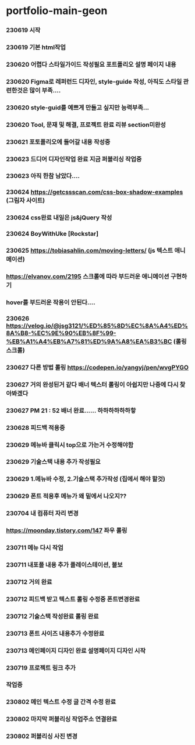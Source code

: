 # portfolio-main-geon

### 230619 시작

### 230619 기본 html작업

### 230620 어렵다 스타일가이드 작성필요 포트폴리오 설명 페이지 내용

### 230620 Figma로 레퍼런드 디자인, style-guide 작성, 아직도 스타일 관련한것은 많이 부족....

### 230620 style-guid를 예쁘게 만들고 싶지만 능력부족...

### 230620 Tool, 문재 및 해결, 프로젝트 완료 리뷰 section미완성

### 230621 포토폴리오에 들어갈 내용 작성중

### 230623 드디어 디자인작업 완료 지금 퍼블리싱 작업중

### 230623 아직 한참 남았다....

### 230624 https://getcssscan.com/css-box-shadow-examples (그림자 사이트)

### 230624 css완료 내일은 js&jQuery 작성

### 230624 BoyWithUke [Rockstar]

### 230625 https://tobiasahlin.com/moving-letters/ (js 텍스트 애니메이션)

### https://elvanov.com/2195 스크롤에 따라 부드러운 애니메이션 구현하기

### hover를 부드러운 작용이 안된다....

### 230626 https://velog.io/@jsg3121/%ED%85%8D%EC%8A%A4%ED%8A%B8-%EC%9E%90%EB%8F%99-%EB%A1%A4%EB%A7%81%ED%9A%A8%EA%B3%BC (롤링스크롤)

### 230627 다른 방법 롤링 https://codepen.io/yangyj/pen/wvgPYGO

### 230627 거의 완성된거 같다 배너 텍스터 롤링이 아쉽지만 나중에 다시 찾아봐겠다

### 230627 PM 21 : 52 배너 완료...... 하하하하하하핳

### 230628 피드백 적용중

### 230629 메뉴바 클릭시 top으로 가는거 수정해야함

### 230629 기술스택 내용 추가 작성필요

### 230629 1.메뉴바 수정, 2.기술스택 추가작성 (집에서 해야 할것)

### 230629 폰트 적용후 메뉴가 왜 밑에서 나오지??

### 230704 내 컴퓨터 자리 변경

### https://moonday.tistory.com/147 좌우 롤링

### 230711 메뉴 다시 작업

### 230711 내포폴 내용 추가 플레이스테이션, 볼보

### 230712 거의 완료

### 230712 피드백 받고 텍스트 롤링 수정중 폰트변경완료

### 230712 기술스택 작성완료 롤링 완료

### 230713 폰트 사이즈 내용추가 수정완료

### 230713 메인페이지 디자인 완료 설명페이지 디자인 시작

### 230719 프로젝트 링크 추가

### 작업중

### 230802 메인 텍스트 수정 글 간격 수정 완료

### 230802 마지막 퍼블리싱 작업주소 연결완료
### 230802 퍼블리싱 사진 변경
